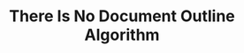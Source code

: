 ---
layout: bookmark
title: There Is No Document Outline Algorithm
tags:
  - Bookmarks
  - Accessibility
created: '2023-04-11T08:16:40.478Z'
link: https://adrianroselli.com/2016/08/there-is-no-document-outline-algorithm.html
id: 555176345
excerpt: >-
  I figured I would state the entire argument in the title. After all, as of
  this writing and the last seven-plus years, the statement is accurate as far
  as the browsers are concerned. I am penning this as sort of a follow-up to my
  post from 2013, The Truth about…
image: https://adrianroselli.com/wp-content/uploads/2011/01/HTML5_Logo2.png
highlights:
  - >-
    Way back in the early oughts (actually, 1999–2000) I wrote a CMS (Content
    Management System) based on delimited text files. It was a lark. I wanted to
    teach myself some programming skills and my brother needed a mini-CMS while
    he was overseas.




    I quickly ran into the heading issue that HTML5 tried to solve — sometimes
    his content would be re-used elsewhere in the layout, and the headings would
    not make sense anymore. But I solved it. I solved it without any fancy
    frameworks or libraries or HTML5 retooling.




    Every content container carried a variable (this was all server-side code).
    That variable was a number reflecting its nesting level on the page. That
    number was then used to replace the number in any <h#> levels in the content
    (the content was chunked enough that there was not more than one heading).




    I carried that technique forward into projects on much beefier CMSes and
    never had to worry about training authors how to manage chunked content on
    their home pages (and similar chunked pages). The move to HTML5 never made
    me consider an all-<h1> solution, partly because I knew the outline was not
    supported.
  - >-
    Have a single <h1> per page, and that <h1> should correspond to the value of
    the <title> (excluding the site name, marketing tagline, etc).
---